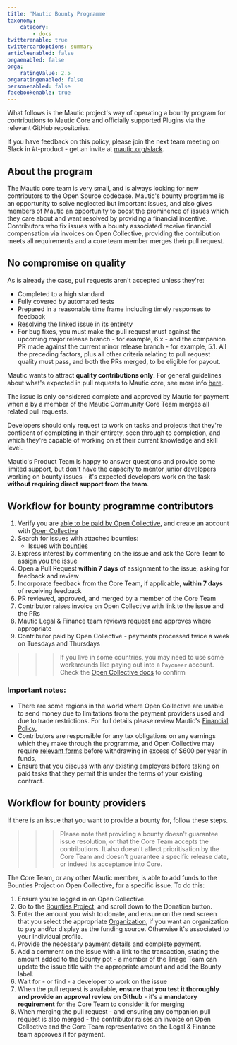 ```yaml
---
title: 'Mautic Bounty Programme'
taxonomy:
    category:
        - docs
twitterenable: true
twittercardoptions: summary
articleenabled: false
orgaenabled: false
orga:
    ratingValue: 2.5
orgaratingenabled: false
personenabled: false
facebookenable: true
---
```


What follows is the Mautic project's way of operating a bounty program for contributions to Mautic Core and officially supported Plugins via the relevant GitHub repositories.

If you have feedback on this policy, please join the next team meeting on Slack in #t-product - get an invite at [mautic.org/slack][mautic-slack].

## About the program

The Mautic core team is very small, and is always looking for new contributors to the Open Source codebase. Mautic's bounty programme is an opportunity to solve neglected but important issues, and also gives members of Mautic an opportunity to boost the prominence of issues which they care about and want resolved by providing a financial incentive. Contributors who fix issues with a bounty associated receive financial compensation via invoices on Open Collective, providing the contribution meets all requirements and a core team member merges their pull request.

## No compromise on quality
As is already the case, pull requests aren't accepted unless they're:

* Completed to a high standard
* Fully covered by automated tests
* Prepared in a reasonable time frame including timely responses to feedback
* Resolving the linked issue in its entirety
* For bug fixes, you must make the pull request must against the upcoming major release branch - for example, 6.x - and the companion PR made against the current minor release branch - for example, 5.1.  All the preceding factors, plus all other criteria relating to pull request quality must pass, and both the PRs merged, to be eligible for payout.

Mautic wants to attract **quality contributions only**. For general guidelines about what's expected in pull requests to Mautic core, see more info [here][pr-requirements].

The issue is only considered complete and approved by Mautic for payment when a by a member of the Mautic Community Core Team merges all related pull requests. 

Developers should only request to work on tasks and projects that they're confident of completing in their entirety, seen through to completion, and which they're capable of working on at their current knowledge and skill level.

Mautic's Product Team is happy to answer questions and provide some limited support, but don't have the capacity to mentor junior developers working on bounty issues - it's expected developers work on the task **without requiring direct support from the team**.

## Workflow for bounty programme contributors
1. Verify you are [able to be paid by Open Collective][oc-payment-methods], and create an account with [Open Collective][open-collective]
2. Search for issues with attached bounties:
	* 	Issues with [bounties][bounty-issues]
4. Express interest by commenting on the issue and ask the Core Team to assign you the issue
5. Open a Pull Request **within 7 days** of assignment to the issue, asking for feedback and review
6. Incorporate feedback from the Core Team, if applicable, **within 7 days** of receiving feedback
7. PR reviewed, approved, and merged by a member of the Core Team
8. Contributor raises invoice on Open Collective with link to the issue and the PRs
9. Mautic Legal & Finance team reviews request and approves where appropriate
10. Contributor paid by Open Collective - payments processed twice a week on Tuesdays and Thursdays

>>> If you live in some countries, you may need to use some workarounds like paying out into a `Payoneer` account. Check the [Open Collective docs][oc-payment-methods] to confirm

### Important notes:

* There are some regions in the world where Open Collective are unable to send money due to limitations from the payment providers used and due to trade restrictions. For full details please review Mautic's [Financial Policy][finance-policy],
* Contributors are responsible for any tax obligations on any earnings which they make through the programme, and Open Collective may require [relevant forms][tax-questions] before withdrawing in excess of $600 per year in funds,
* Ensure that you discuss with any existing employers before taking on paid tasks that they permit this under the terms of your existing contract.

## Workflow for bounty providers
If there is an issue that you want to provide a bounty for, follow these steps.

>>> Please note that providing a bounty doesn't guarantee issue resolution, or that the Core Team accepts the contributions. It also doesn't affect prioritisation by the Core Team and doesn't guarantee a specific release date, or indeed its acceptance into Core.

The Core Team, or any other Mautic member, is able to add funds to the Bounties Project on Open Collective, for a specific issue. To do this:

1. Ensure you're logged in on Open Collective.
2. Go to the [Bounties Project][bounties-project], and scroll down to the Donation button.
3. Enter the amount you wish to donate, and ensure on the next screen that you select the appropriate [Organization][oc-org], if you want an organization to pay and/or display as the funding source. Otherwise it's associated to your individual profile.
4. Provide the necessary payment details and complete payment.
5. Add a comment on the issue with a link to the transaction, stating the amount added to the Bounty pot - a member of the Triage Team can update the issue title with the appropriate amount and add the Bounty label.
6. Wait for - or find - a developer to work on the issue
7. When the pull request is available, **ensure that you test it thoroughly and provide an approval review on Github** - it's a **mandatory requirement** for the Core Team to consider it for merging
8. When merging the pull request - and ensuring any companion pull request is also merged - the contributor raises an invoice on Open Collective and the Core Team representative on the Legal & Finance team approves it for payment.

[mautic-slack]: <https://mautic.org/slack>
[pr-requirements]: </contributing-to-mautic/developer/code/pull-requests>
[bounties-project]: <https://opencollective.com/mautic/projects/bounties>
[oc-payment-methods]:<https://docs.opencollective.com/help/expenses-and-getting-paid/submitting-expenses#payout-methods>
[oc-org]: <https://docs.opencollective.com/help/financial-contributors/organizations>
[open-collective]:<https://opencollective.com>
[bounty-issues]: <https://github.com/search?q=label%3Abounty+owner%3Amautic&type=issues&state=open>
[finance-policy]: </policies/financial-policy#10-foreign-assets-control>
[tax-questions]: <https://docs.opencollective.com/help/expenses-and-getting-paid/tax-information>